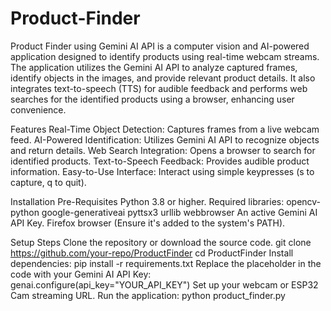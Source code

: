 # Product-Finder

  Product Finder using Gemini AI API is a computer vision and AI-powered application designed to identify products using real-time webcam streams. The application utilizes the Gemini AI API to analyze captured frames, identify objects in the images, and provide relevant product details. It also integrates text-to-speech (TTS) for audible feedback and performs web searches for the identified products using a browser, enhancing user convenience.

Features
  Real-Time Object Detection: Captures frames from a live webcam feed.
  AI-Powered Identification: Utilizes Gemini AI API to recognize objects and return details.
  Web Search Integration: Opens a browser to search for identified products.
  Text-to-Speech Feedback: Provides audible product information.
  Easy-to-Use Interface: Interact using simple keypresses (s to capture, q to quit).
  
Installation
  Pre-Requisites
    Python 3.8 or higher.
  Required libraries:
    opencv-python
    google-generativeai
    pyttsx3
    urllib
  webbrowser
    An active Gemini AI API Key.
  Firefox browser (Ensure it's added to the system's PATH).

Setup Steps
  Clone the repository or download the source code.
    git clone https://github.com/your-repo/ProductFinder
    cd ProductFinder
  Install dependencies:
    pip install -r requirements.txt
  Replace the placeholder in the code with your Gemini AI API Key:
    genai.configure(api_key="YOUR_API_KEY")
  Set up your webcam or ESP32 Cam streaming URL.
  Run the application:
    python product_finder.py
